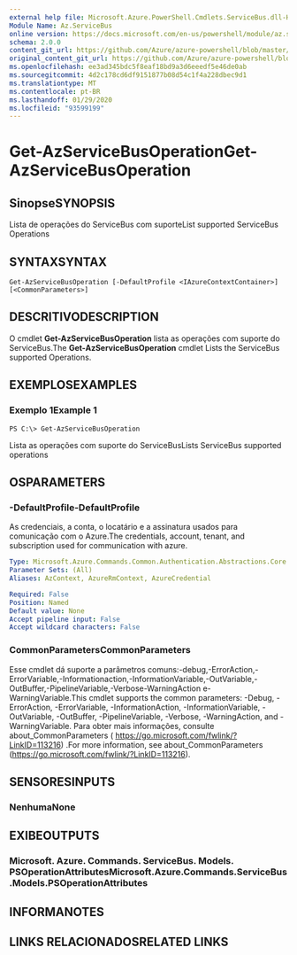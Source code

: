 ```yaml
---
external help file: Microsoft.Azure.PowerShell.Cmdlets.ServiceBus.dll-Help.xml
Module Name: Az.ServiceBus
online version: https://docs.microsoft.com/en-us/powershell/module/az.servicebus/get-azservicebusoperation
schema: 2.0.0
content_git_url: https://github.com/Azure/azure-powershell/blob/master/src/ServiceBus/ServiceBus/help/Get-AzServiceBusOperation.md
original_content_git_url: https://github.com/Azure/azure-powershell/blob/master/src/ServiceBus/ServiceBus/help/Get-AzServiceBusOperation.md
ms.openlocfilehash: ee3ad345bdc5f8eaf18bd9a3d6eeedf5e46de0ab
ms.sourcegitcommit: 4d2c178cd6df9151877b08d54c1f4a228dbec9d1
ms.translationtype: MT
ms.contentlocale: pt-BR
ms.lasthandoff: 01/29/2020
ms.locfileid: "93599199"
---
```

# <span data-ttu-id="e9268-101">Get-AzServiceBusOperation</span><span class="sxs-lookup"><span data-stu-id="e9268-101">Get-AzServiceBusOperation</span></span>

## <span data-ttu-id="e9268-102">Sinopse</span><span class="sxs-lookup"><span data-stu-id="e9268-102">SYNOPSIS</span></span>
<span data-ttu-id="e9268-103">Lista de operações do ServiceBus com suporte</span><span class="sxs-lookup"><span data-stu-id="e9268-103">List supported ServiceBus Operations</span></span>

## <span data-ttu-id="e9268-104">SYNTAX</span><span class="sxs-lookup"><span data-stu-id="e9268-104">SYNTAX</span></span>

```
Get-AzServiceBusOperation [-DefaultProfile <IAzureContextContainer>] [<CommonParameters>]
```

## <span data-ttu-id="e9268-105">DESCRITIVO</span><span class="sxs-lookup"><span data-stu-id="e9268-105">DESCRIPTION</span></span>
<span data-ttu-id="e9268-106">O cmdlet **Get-AzServiceBusOperation** lista as operações com suporte do ServiceBus.</span><span class="sxs-lookup"><span data-stu-id="e9268-106">The **Get-AzServiceBusOperation** cmdlet Lists the ServiceBus supported Operations.</span></span>

## <span data-ttu-id="e9268-107">EXEMPLOS</span><span class="sxs-lookup"><span data-stu-id="e9268-107">EXAMPLES</span></span>

### <span data-ttu-id="e9268-108">Exemplo 1</span><span class="sxs-lookup"><span data-stu-id="e9268-108">Example 1</span></span>
```
PS C:\> Get-AzServiceBusOperation
```

<span data-ttu-id="e9268-109">Lista as operações com suporte do ServiceBus</span><span class="sxs-lookup"><span data-stu-id="e9268-109">Lists ServiceBus supported operations</span></span>

## <span data-ttu-id="e9268-110">OS</span><span class="sxs-lookup"><span data-stu-id="e9268-110">PARAMETERS</span></span>

### <span data-ttu-id="e9268-111">-DefaultProfile</span><span class="sxs-lookup"><span data-stu-id="e9268-111">-DefaultProfile</span></span>
<span data-ttu-id="e9268-112">As credenciais, a conta, o locatário e a assinatura usados para comunicação com o Azure.</span><span class="sxs-lookup"><span data-stu-id="e9268-112">The credentials, account, tenant, and subscription used for communication with azure.</span></span>

```yaml
Type: Microsoft.Azure.Commands.Common.Authentication.Abstractions.Core.IAzureContextContainer
Parameter Sets: (All)
Aliases: AzContext, AzureRmContext, AzureCredential

Required: False
Position: Named
Default value: None
Accept pipeline input: False
Accept wildcard characters: False
```

### <span data-ttu-id="e9268-113">CommonParameters</span><span class="sxs-lookup"><span data-stu-id="e9268-113">CommonParameters</span></span>
<span data-ttu-id="e9268-114">Esse cmdlet dá suporte a parâmetros comuns:-debug,-ErrorAction,-ErrorVariable,-Informationaction,-InformationVariable,-OutVariable,-OutBuffer,-PipelineVariable,-Verbose-WarningAction e-WarningVariable.</span><span class="sxs-lookup"><span data-stu-id="e9268-114">This cmdlet supports the common parameters: -Debug, -ErrorAction, -ErrorVariable, -InformationAction, -InformationVariable, -OutVariable, -OutBuffer, -PipelineVariable, -Verbose, -WarningAction, and -WarningVariable.</span></span> <span data-ttu-id="e9268-115">Para obter mais informações, consulte about_CommonParameters ( https://go.microsoft.com/fwlink/?LinkID=113216) .</span><span class="sxs-lookup"><span data-stu-id="e9268-115">For more information, see about_CommonParameters (https://go.microsoft.com/fwlink/?LinkID=113216).</span></span>

## <span data-ttu-id="e9268-116">SENSORES</span><span class="sxs-lookup"><span data-stu-id="e9268-116">INPUTS</span></span>

### <span data-ttu-id="e9268-117">Nenhuma</span><span class="sxs-lookup"><span data-stu-id="e9268-117">None</span></span>

## <span data-ttu-id="e9268-118">EXIBE</span><span class="sxs-lookup"><span data-stu-id="e9268-118">OUTPUTS</span></span>

### <span data-ttu-id="e9268-119">Microsoft. Azure. Commands. ServiceBus. Models. PSOperationAttributes</span><span class="sxs-lookup"><span data-stu-id="e9268-119">Microsoft.Azure.Commands.ServiceBus.Models.PSOperationAttributes</span></span>

## <span data-ttu-id="e9268-120">INFORMA</span><span class="sxs-lookup"><span data-stu-id="e9268-120">NOTES</span></span>

## <span data-ttu-id="e9268-121">LINKS RELACIONADOS</span><span class="sxs-lookup"><span data-stu-id="e9268-121">RELATED LINKS</span></span>
